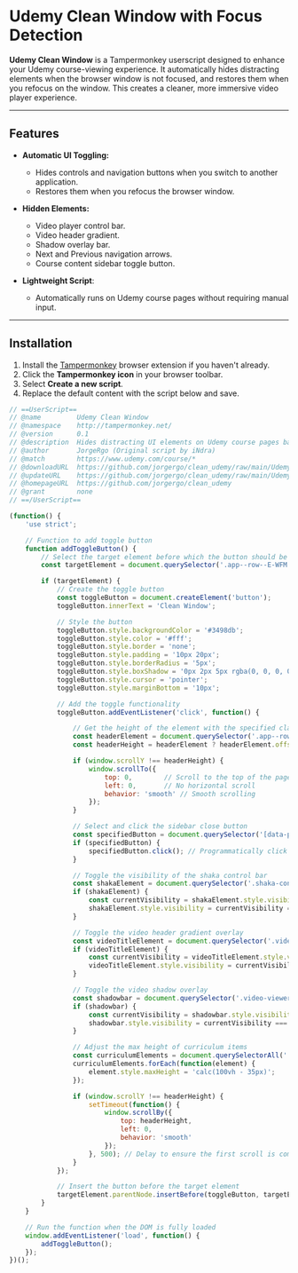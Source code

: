 # Udemy Clean Window with Focus Detection

**Udemy Clean Window** is a Tampermonkey userscript designed to enhance your Udemy course-viewing experience. It automatically hides distracting elements when the browser window is not focused, and restores them when you refocus on the window. This creates a cleaner, more immersive video player experience.

---

## Features

- **Automatic UI Toggling:**
  - Hides controls and navigation buttons when you switch to another application.
  - Restores them when you refocus the browser window.

- **Hidden Elements:**
  - Video player control bar.
  - Video header gradient.
  - Shadow overlay bar.
  - Next and Previous navigation arrows.
  - Course content sidebar toggle button.

- **Lightweight Script**:
  - Automatically runs on Udemy course pages without requiring manual input.

---

## Installation

1. Install the [Tampermonkey](https://www.tampermonkey.net/) browser extension if you haven't already.
2. Click the **Tampermonkey icon** in your browser toolbar.
3. Select **Create a new script**.
4. Replace the default content with the script below and save.

```javascript
// ==UserScript==
// @name         Udemy Clean Window
// @namespace    http://tampermonkey.net/
// @version      0.1
// @description  Hides distracting UI elements on Udemy course pages based on focus
// @author       JorgeRgo (Original script by iNdra)
// @match        https://www.udemy.com/course/*
// @downloadURL  https://github.com/jorgergo/clean_udemy/raw/main/Udemy-Clean-Window.js
// @updateURL    https://github.com/jorgergo/clean_udemy/raw/main/Udemy-Clean-Window.js
// @homepageURL  https://github.com/jorgergo/clean_udemy
// @grant        none
// ==/UserScript==

(function() {
    'use strict';

    // Function to add toggle button
    function addToggleButton() {
        // Select the target element before which the button should be added
        const targetElement = document.querySelector('.app--row--E-WFM.app--dashboard--Z4Zxm');

        if (targetElement) {
            // Create the toggle button
            const toggleButton = document.createElement('button');
            toggleButton.innerText = 'Clean Window';

            // Style the button
            toggleButton.style.backgroundColor = '#3498db';
            toggleButton.style.color = '#fff';
            toggleButton.style.border = 'none';
            toggleButton.style.padding = '10px 20px';
            toggleButton.style.borderRadius = '5px';
            toggleButton.style.boxShadow = '0px 2px 5px rgba(0, 0, 0, 0.2)';
            toggleButton.style.cursor = 'pointer';
            toggleButton.style.marginBottom = '10px';

            // Add the toggle functionality
            toggleButton.addEventListener('click', function() {

                // Get the height of the element with the specified classes
                const headerElement = document.querySelector('.app--row--E-WFM.app--header--QuLOL');
                const headerHeight = headerElement ? headerElement.offsetHeight : 0;

                if (window.scrollY !== headerHeight) {
                    window.scrollTo({
                        top: 0,        // Scroll to the top of the page
                        left: 0,       // No horizontal scroll
                        behavior: 'smooth' // Smooth scrolling
                    });
                }

                // Select and click the sidebar close button
                const specifiedButton = document.querySelector('[data-purpose="sidebar-button-close"]');
                if (specifiedButton) {
                    specifiedButton.click(); // Programmatically click the button
                }

                // Toggle the visibility of the shaka control bar
                const shakaElement = document.querySelector('.shaka-control-bar--control-bar-container--OfnMI');
                if (shakaElement) {
                    const currentVisibility = shakaElement.style.visibility;
                    shakaElement.style.visibility = currentVisibility === 'hidden' ? 'visible' : 'hidden';
                }

                // Toggle the video header gradient overlay
                const videoTitleElement = document.querySelector('.video-viewer--header-gradient--x4Zw0');
                if (videoTitleElement) {
                    const currentVisibility = videoTitleElement.style.visibility;
                    videoTitleElement.style.visibility = currentVisibility === 'hidden' ? 'visible' : 'hidden';
                }

                // Toggle the video shadow overlay
                const shadowbar = document.querySelector('.video-viewer--title-overlay--YZQuH');
                if (shadowbar) {
                    const currentVisibility = shadowbar.style.visibility;
                    shadowbar.style.visibility = currentVisibility === 'hidden' ? 'visible' : 'hidden';
                }

                // Adjust the max height of curriculum items
                const curriculumElements = document.querySelectorAll('.curriculum-item-view--scaled-height-limiter--lEOjL.curriculum-item-view--no-sidebar--LGmz-');
                curriculumElements.forEach(function(element) {
                    element.style.maxHeight = 'calc(100vh - 35px)';
                });

                if (window.scrollY !== headerHeight) {
                    setTimeout(function() {
                        window.scrollBy({
                            top: headerHeight,
                            left: 0,
                            behavior: 'smooth'
                        });
                    }, 500); // Delay to ensure the first scroll is completed
                }
            });

            // Insert the button before the target element
            targetElement.parentNode.insertBefore(toggleButton, targetElement);
        }
    }

    // Run the function when the DOM is fully loaded
    window.addEventListener('load', function() {
        addToggleButton();
    });
})();
